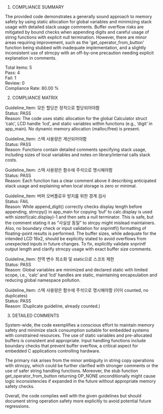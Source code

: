 1) COMPLIANCE SUMMARY

The provided code demonstrates a generally sound approach to memory safety by using static allocation for global variables and minimizing stack usage with detailed stack usage comments. Buffer overflow risks are mitigated by bound checks when appending digits and careful usage of string functions with explicit null termination. However, there are minor areas requiring improvement, such as the 'get_operator_from_button' function being stubbed with inadequate implementation, and a slightly inconsistent use of strncpy with an off-by-one precaution needing explicit explanation in comments.

Total items: 5  
Pass: 4  
Fail: 1  
Review: 0  
Compliance Rate: 80.00 %

2) COMPLIANCE MATRIX

Guideline_Item: 모든 할당은 정적으로 할당되어야함  
Status: PASS  
Reason: The code uses static allocation for the global Calculator struct ‘calc’, LCD handle ‘lcd’, and static variables within functions (e.g., ‘digit’ in app_main). No dynamic memory allocation (malloc/free) is present.

Guideline_Item: 스택 사용량은 계산되어야함  
Status: PASS  
Reason: Functions contain detailed comments specifying stack usage, including sizes of local variables and notes on library/internal calls stack costs.

Guideline_Item: 스택 사용량은 함수에 주석으로 명시해야함  
Status: PASS  
Reason: Each function has a clear comment above it describing anticipated stack usage and explaining when local storage is zero or minimal.

Guideline_Item: 버퍼 오버플로우 방지를 위한 경계 검사  
Status: FAIL  
Reason: While append_digit() correctly checks display length before appending, strncpy() in app_main for copying ‘buf’ to calc.display is used with sizeof(calc.display)-1 and then sets a null terminator. This is safe, but the comment stating it as “사실상 동일” to strcpy might mislead maintainers. Also, no boundary check or input validation for snprintf() formatting of floating-point results is performed. The buffer sizes, while adequate for the intended LCD 16x2, should be explicitly stated to avoid overflows from unexpected inputs in future changes. To fix, explicitly validate snprintf output length and clarify strncpy usage with exact buffer size comments.

Guideline_Item: 전역 변수 최소화 및 static으로 스코프 제한  
Status: PASS  
Reason: Global variables are minimized and declared static with limited scope, i.e., ‘calc’ and ‘lcd’ handles are static, maintaining encapsulation and reducing global namespace pollution.

Guideline_Item: 스택 사용량은 함수에 주석으로 명시해야함 (이미 counted, no duplicates)  
Status: PASS  
Reason: (Duplicate guideline, already counted.)

3) DETAILED COMMENTS

System-wide, the code exemplifies a conscious effort to maintain memory safety and minimize stack consumption suitable for embedded systems with constrained resources. The use of static variables and pre-allocated buffers is consistent and appropriate. Input handling functions include boundary checks that prevent buffer overflow, a critical aspect for embedded C applications controlling hardware.

The primary risk arises from the minor ambiguity in string copy operations with strncpy, which could be further clarified with stronger comments or the use of safer string handling functions. Moreover, the stub function get_operator_from_button returning OP_NONE unconditionally might cause logic inconsistencies if expanded in the future without appropriate memory safety checks.

Overall, the code complies well with the given guidelines but should document string operation safety more explicitly to avoid potential future regressions.
